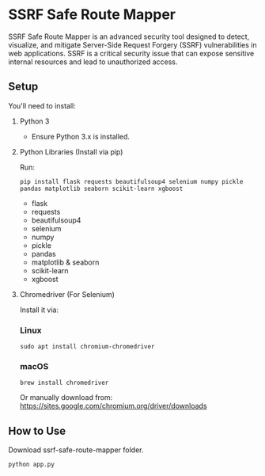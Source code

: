 # SSRF Safe Route Mapper
SSRF Safe Route Mapper is an advanced security tool designed to detect, visualize, and mitigate Server-Side Request Forgery (SSRF) vulnerabilities in web applications. SSRF is a critical security issue that can expose sensitive internal resources and lead to unauthorized access.

## Setup
You'll need to install:
1. Python 3
   - Ensure Python 3.x is installed.

2. Python Libraries (Install via pip)

   Run:

   ```
   pip install flask requests beautifulsoup4 selenium numpy pickle pandas matplotlib seaborn scikit-learn xgboost
   ```
   - flask
   - requests
   - beautifulsoup4
   - selenium
   - numpy
   - pickle
   - pandas
   - matplotlib & seaborn
   - scikit-learn
   - xgboost

3. Chromedriver (For Selenium)

   Install it via:

   ### Linux

   ```
   sudo apt install chromium-chromedriver
   ```

   ### macOS

   ```
   brew install chromedriver
   ```


   Or manually download from: https://sites.google.com/chromium.org/driver/downloads


## How to Use
Download ssrf-safe-route-mapper folder.

```
python app.py
```
